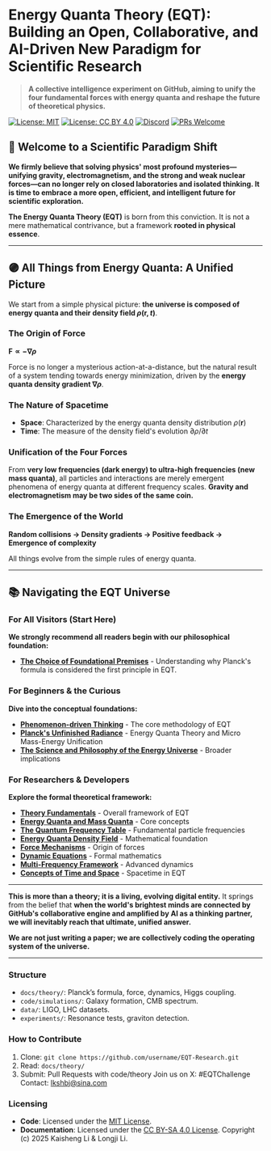 # Energy Quanta Theory (EQT): Building an Open, Collaborative, and AI-Driven New Paradigm for Scientific Research

> **A collective intelligence experiment on GitHub, aiming to unify the four fundamental forces with energy quanta and reshape the future of theoretical physics.**

[![License: MIT](https://img.shields.io/badge/License-MIT-green.svg)](LICENSE-CODE)
[![License: CC BY 4.0](https://img.shields.io/badge/License-CC%20BY%204.0-lightgrey.svg)](LICENSE-DOCS)
[![Discord](https://img.shields.io/badge/Discord-Join%20the%20Conversation-7289da)](https://discord.gg/your-actual-link)
[![PRs Welcome](https://img.shields.io/badge/PRs-Welcome-brightgreen.svg)](community/03-contributing.md)

## 🚀 Welcome to a Scientific Paradigm Shift

**We firmly believe that solving physics' most profound mysteries—unifying gravity, electromagnetism, and the strong and weak nuclear forces—can no longer rely on closed laboratories and isolated thinking. It is time to embrace a more open, efficient, and intelligent future for scientific exploration.**

**The Energy Quanta Theory (EQT)** is born from this conviction. It is not a mere mathematical contrivance, but a framework **rooted in physical essence**.

---

## 🟣 All Things from Energy Quanta: A Unified Picture

We start from a simple physical picture: **the universe is composed of energy quanta and their density field $\rho(\mathbf{r}, t)$**.

### The Origin of Force
**$\mathbf{F} \propto -\nabla \rho$**

Force is no longer a mysterious action-at-a-distance, but the natural result of a system tending towards energy minimization, driven by the **energy quanta density gradient $\nabla \rho$**.

### The Nature of Spacetime
- **Space**: Characterized by the energy quanta density distribution $\rho(\mathbf{r})$
- **Time**: The measure of the density field's evolution $\partial \rho / \partial t$

### Unification of the Four Forces
From **very low frequencies (dark energy) to ultra-high frequencies (new mass quanta)**, all particles and interactions are merely emergent phenomena of energy quanta at different frequency scales. **Gravity and electromagnetism may be two sides of the same coin.**

### The Emergence of the World
**Random collisions → Density gradients → Positive feedback → Emergence of complexity**

All things evolve from the simple rules of energy quanta.

---

## 📚 Navigating the EQT Universe

### For All Visitors (Start Here)
**We strongly recommend all readers begin with our philosophical foundation:**

- [**The Choice of Foundational Premises**](docs/Origin/) - Understanding why Planck's formula is considered the first principle in EQT.

### For Beginners & the Curious
**Dive into the conceptual foundations:**

- [**Phenomenon-driven Thinking**](docs/tutorials/Phenomenon-driven-thinking/) - The core methodology of EQT
- [**Planck's Unfinished Radiance**](docs/tutorials/Planck-Unfinished-Radiance/) - Energy Quanta Theory and Micro Mass-Energy Unification
- [**The Science and Philosophy of the Energy Universe**](docs/tutorials/The-Science-and-Philosophy-of-the-Energy-Universe/) - Broader implications

### For Researchers & Developers
**Explore the formal theoretical framework:**

- [**Theory Fundamentals**](docs/theory/01-fundamentals.md) - Overall framework of EQT
- [**Energy Quanta and Mass Quanta**](docs/theory/02-Energy-Quanta-and-Mass-Quanta.md) - Core concepts
- [**The Quantum Frequency Table**](docs/theory/03-The-Quantum-Frequency-Table.md) - Fundamental particle frequencies
- [**Energy Quanta Density Field**](docs/theory/04-Energy-Quanta-Density-Field.md) - Mathematical foundation
- [**Force Mechanisms**](docs/theory/05-Force.md) - Origin of forces
- [**Dynamic Equations**](docs/theory/06-Dynamic-Equations-of-Energy-Quanta-Theory.md) - Formal mathematics
- [**Multi-Frequency Framework**](docs/theory/07-Multi-Frequency-Framework-and-Co-Frequency-Resonance-Mechanism.md) - Advanced dynamics
- [**Concepts of Time and Space**](docs/theory/08-The-Concepts-of-Time-and-Space-in-Energy-Quanta-Theory.md) - Spacetime in EQT

---

**This is more than a theory; it is a living, evolving digital entity.** It springs from the belief that **when the world's brightest minds are connected by GitHub's collaborative engine and amplified by AI as a thinking partner, we will inevitably reach that ultimate, unified answer.**

**We are not just writing a paper; we are collectively coding the operating system of the universe.**

---

### Structure
- `docs/theory/`: Planck’s formula, force, dynamics, Higgs coupling.
- `code/simulations/`: Galaxy formation, CMB spectrum.
- `data/`: LIGO, LHC datasets.
- `experiments/`: Resonance tests, graviton detection.


### How to Contribute
1. Clone: `git clone https://github.com/username/EQT-Research.git`
2. Read: `docs/theory/`
3. Submit: Pull Requests with code/theory
Join us on X: #EQTChallenge
Contact: lkshbj@sina.com
### Licensing
- **Code**: Licensed under the [MIT License](LICENSE-CODE).
- **Documentation**: Licensed under the [CC BY-SA 4.0 License](LICENSE-DOCS).
Copyright (c) 2025 Kaisheng Li & Longji Li.

